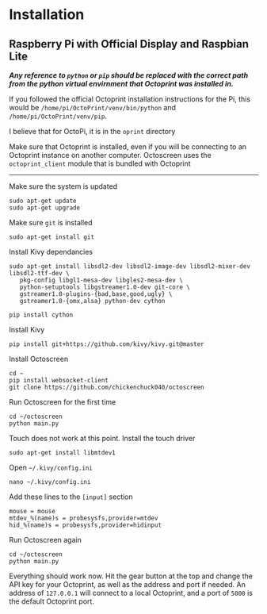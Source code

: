 # Installation

## Raspberry Pi with Official Display and Raspbian Lite

***Any reference to `python` or `pip` should be replaced with the correct path from the python virtual envirnment that Octoprint was installed in.***

If you followed the official Octoprint installation instructions for the Pi, this would be `/home/pi/OctoPrint/venv/bin/python` and `/home/pi/OctoPrint/venv/pip`.

I believe that for OctoPi, it is in the `oprint` directory

Make sure that Octoprint is installed, even if you will be connecting to an Octoprint instance on another computer.
Octoscreen uses the `octoprint_client` module that is bundled with Octoprint

------

Make sure the system is updated
```
sudo apt-get update
sudo apt-get upgrade
```

Make sure `git` is installed
```
sudo apt-get install git
```

Install Kivy dependancies
```
sudo apt-get install libsdl2-dev libsdl2-image-dev libsdl2-mixer-dev libsdl2-ttf-dev \
   pkg-config libgl1-mesa-dev libgles2-mesa-dev \
   python-setuptools libgstreamer1.0-dev git-core \
   gstreamer1.0-plugins-{bad,base,good,ugly} \
   gstreamer1.0-{omx,alsa} python-dev cython
   
pip install cython
```

Install Kivy
```
pip install git+https://github.com/kivy/kivy.git@master
```
Install Octoscreen
```
cd ~
pip install websocket-client
git clone https://github.com/chickenchuck040/octoscreen
```

Run Octoscreen for the first time
```
cd ~/octoscreen
python main.py
```
Touch does not work at this point.
Install the touch driver
```
sudo apt-get install libmtdev1
```

Open `~/.kivy/config.ini`
```
nano ~/.kivy/config.ini
```

Add these lines to the `[input]` section
```
mouse = mouse
mtdev_%(name)s = probesysfs,provider=mtdev
hid_%(name)s = probesysfs,provider=hidinput
```

Run Octoscreen again
```
cd ~/octoscreen
python main.py
```
Everything should work now. 
Hit the gear button at the top and change the API key for your Octoprint, as well as the address and port if needed.
An address of `127.0.0.1` will connect to a local Octoprint, and a port of `5000` is the default Octoprint port.

